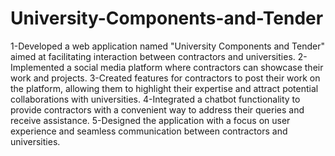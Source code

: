 # University-Components-and-Tender
1-Developed a web application named "University Components and Tender" aimed at facilitating interaction between contractors and universities.
2-Implemented a social media platform where contractors can showcase their work and projects.
3-Created features for contractors to post their work on the platform, allowing them to highlight their expertise and attract potential collaborations with universities.
4-Integrated a chatbot functionality to provide contractors with a convenient way to address their queries and receive assistance.
5-Designed the application with a focus on user experience and seamless communication between contractors and universities.
